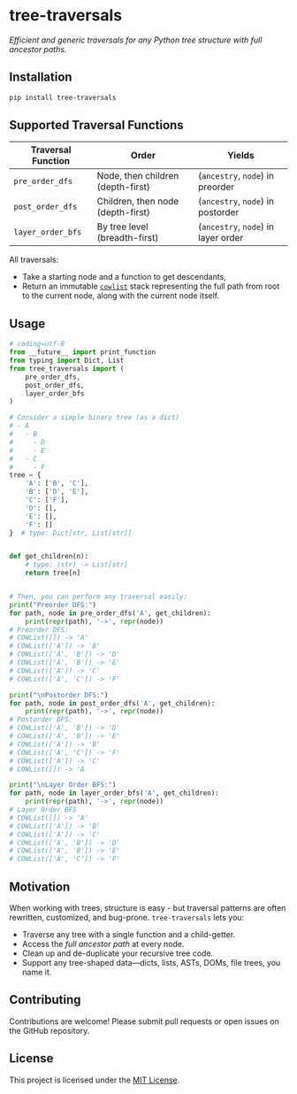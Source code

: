 # tree-traversals

_Efficient and generic traversals for any Python tree structure with full ancestor paths._

## Installation

```bash
pip install tree-traversals
```

## Supported Traversal Functions

| Traversal Function | Order                             | Yields                              |
|--------------------|-----------------------------------|-------------------------------------|
| `pre_order_dfs`    | Node, then children (depth-first) | (`ancestry`, `node`) in preorder    |
| `post_order_dfs`   | Children, then node (depth-first) | (`ancestry`, `node`) in postorder   |
| `layer_order_bfs`  | By tree level (breadth-first)     | (`ancestry`, `node`) in layer order |

All traversals:

- Take a starting node and a function to get descendants,
- Return an immutable [`cowlist`](https://pypi.org/project/cowlist/) stack representing the full path from root to the
  current node, along with the current node itself.

## Usage

```python
# coding=utf-8
from __future__ import print_function
from typing import Dict, List
from tree_traversals import (
    pre_order_dfs,
    post_order_dfs,
    layer_order_bfs
)

# Consider a simple binary tree (as a dict)
# - A
#   - B
#     - D
#     - E
#   - C
#     - F
tree = {
    'A': ['B', 'C'],
    'B': ['D', 'E'],
    'C': ['F'],
    'D': [],
    'E': [],
    'F': []
}  # type: Dict[str, List[str]]


def get_children(n):
    # type: (str) -> List[str]
    return tree[n]


# Then, you can perform any traversal easily:
print("Preorder DFS:")
for path, node in pre_order_dfs('A', get_children):
    print(repr(path), '->', repr(node))
# Preorder DFS:
# COWList([]) -> 'A'
# COWList(['A']) -> 'B'
# COWList(['A', 'B']) -> 'D'
# COWList(['A', 'B']) -> 'E'
# COWList(['A']) -> 'C'
# COWList(['A', 'C']) -> 'F'

print("\nPostorder DFS:")
for path, node in post_order_dfs('A', get_children):
    print(repr(path), '->', repr(node))
# Postorder DFS:
# COWList(['A', 'B']) -> 'D'
# COWList(['A', 'B']) -> 'E'
# COWList(['A']) -> 'B'
# COWList(['A', 'C']) -> 'F'
# COWList(['A']) -> 'C'
# COWList([]) -> 'A

print("\nLayer Order BFS:")
for path, node in layer_order_bfs('A', get_children):
    print(repr(path), '->', repr(node))
# Layer Order BFS
# COWList([]) -> 'A'
# COWList(['A']) -> 'B'
# COWList(['A']) -> 'C'
# COWList(['A', 'B']) -> 'D'
# COWList(['A', 'B']) -> 'E'
# COWList(['A', 'C']) -> 'F'
```

## Motivation

When working with trees, structure is easy - but traversal patterns are often rewritten, customized, and bug-prone.
`tree-traversals` lets you:

- Traverse any tree with a single function and a child-getter.
- Access the *full ancestor path* at every node.
- Clean up and de-duplicate your recursive tree code.
- Support any tree-shaped data—dicts, lists, ASTs, DOMs, file trees, you name it.

## Contributing

Contributions are welcome! Please submit pull requests or open issues on the GitHub repository.

## License

This project is licensed under the [MIT License](LICENSE).